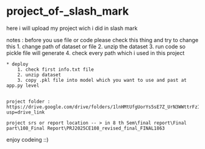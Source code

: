 # project_of-_slash_mark
here i will upload my project wich i did in slash mark 


notes : before you use file or code please check this thing and try to change this 
    1. change path of dataset or file 
    2. unzip the dataset 
    3. run code so pickle file will generate 
    4. check every path which i used in this project 

    * deploy 
        1. check first info.txt file 
        2. unzip dataset 
        3. copy .pkl file into model which you want to use and past at app.py level 


    project folder : https://drive.google.com/drive/folders/1lnHMtUfgUorYs5sE7Z_UrN3WWttrFzIj?usp=drive_link

    project srs or report location -- > in 8 th Sem\final report\Final part\108_Final Report\PRJ2025CE108_revised_final_FINAL1863

enjoy codeing ::)